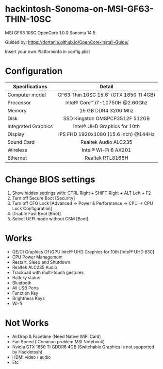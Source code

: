 # hackintosh-Sonoma-on-MSI-GF63-THIN-10SC

MSI GF63 10SC OpenCore 1.0.0 Sonoma 14.5

Guided by: https://dortania.github.io/OpenCore-Install-Guide/

Insert your own Platforminfo in config.plist

# Configuration


| Specifications      | Detail        |
| ------------- |:-------------:|
| Computer model    | GF63 Thin 10SC 15.6' (GTX 1650 TI 4GB) |
| Processor      |  Intel® Core™ i7-10750H @2.60Ghz      |
| Memory | 16 GB DDR4 3200 Mhz     |
|    Disk   |    SSD Kingston OM8PCP3512F 512GB     |
| Integrated Graphics | Intel® UHD Graphics for 10th |
| Display  | IPS FHD 1920x1080 (15.6 inch) @144Hz |
| Sound Card     | Realtek Audio ALC235   |
| Wireless | Intel® Wi-Fi 6 AX201      |
| Ethernet | Realtek RTL8168H     |



# Change BIOS settings

1. Show hidden settings with: CTRL Right + SHIFT Right + ALT Left + F2
2. Turn off Secure Boot [Security]
3. Turn off CFG Lock [Advanced -> Power & Performance -> CPU -> CPU Lock Configuration]
4. Disable Fast Boot [Boot]
5. Select UEFI mode without CSM [Boot]

# Works

+ QE/CI Graphics Of iGPU Intel® UHD Graphics for 10th [Intel® UHD 630]
+ CPU Power Management
+ Restart, Sleep and Shutdown
+ Realtek ALC235 Audio
+ Trackpad with multi-touch gestures
+ Battery status
+ Bluetooth
+ All USB Ports
+ Function Key
+ Brightness Keys
+ Wi-fi


# Not Works

+ AirDrop & Facetime (Need Native WiFi Card)
+ Fan Speed ( Common problem MSI Notebook)
+ Nvidia GTX 1650 TI GDDR6 4GB (Switchable Graphics is not supported by Hackintosh)
+ HDMI video / audio
+ Etc
